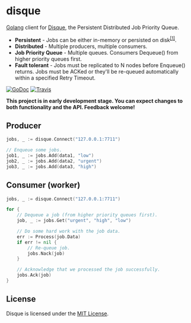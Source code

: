 # disque

[Golang](http://golang.org/) client for [Disque](https://github.com/antirez/disque), the Persistent Distributed Job Priority Queue.

- **Persistent** - Jobs can be either in-memory or persisted on disk<sup>[[1]](https://github.com/antirez/disque#disque-and-disk-persistence)</sup>.
- **Distributed** - Multiple producers, multiple consumers.
- **Job Priority Queue** - Multiple queues. Consumers Dequeue() from higher priority queues first.
- **Fault tolerant** - Jobs must be replicated to N nodes before Enqueue() returns. Jobs must be ACKed or they'll be re-queued automatically within a specified Retry Timeout.

[![GoDoc](https://godoc.org/github.com/goware/disque?status.png)](https://godoc.org/github.com/goware/disque)
[![Travis](https://travis-ci.org/goware/disque.svg?branch=master)](https://travis-ci.org/goware/disque)

**This project is in early development stage. You can expect changes to both functionality and the API. Feedback welcome!**

## Producer

```go
jobs, _ := disque.Connect("127.0.0.1:7711")

// Enqueue some jobs.
job1, _ := jobs.Add(data1, "low")
job2, _ := jobs.Add(data2, "urgent")
job3, _ := jobs.Add(data3, "high")
```

## Consumer (worker)

```go
jobs, _ := disque.Connect("127.0.0.1:7711")

for {
    // Dequeue a job (from higher priority queues first).
    job, _ := jobs.Get("urgent", "high", "low")

    // Do some hard work with the job data.
    err := Process(job.Data)
    if err != nil {
        // Re-queue job.
        jobs.Nack(job)
    }

    // Acknowledge that we processed the job successfully.
    jobs.Ack(job)
}
```

## License
Disque is licensed under the [MIT License](./LICENSE).
